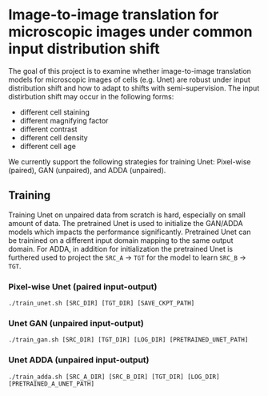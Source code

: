 # Image-to-image translation for microscopic images under common input distribution shift
The goal of this project is to examine whether image-to-image translation models for microscopic images of cells (e.g. Unet) are robust under input distribution shift and how to adapt to shifts with semi-supervision.
The input distirbution shift may occur in the following forms:
* different cell staining
* different magnifying factor
* different contrast
* different cell density
* different cell age

We currently support the following strategies for training Unet: Pixel-wise (paired), GAN (unpaired), and ADDA (unpaired).

## Training
Training Unet on unpaired data from scratch is hard, especially on small amount of data.
The pretrained Unet is used to initialize the GAN/ADDA models which impacts the performance significantly.
Pretrained Unet can be trainined on a different input domain mapping to the same output domain.
For ADDA, in addition for initialization the pretrained Unet is furthered used to project the `SRC_A` &rarr; `TGT` for the model to learn `SRC_B` &rarr; `TGT`.

### Pixel-wise Unet (paired input-output)
```
./train_unet.sh [SRC_DIR] [TGT_DIR] [SAVE_CKPT_PATH]
```
### Unet GAN (unpaired input-output)
```
./train_gan.sh [SRC_DIR] [TGT_DIR] [LOG_DIR] [PRETRAINED_UNET_PATH] 
```
### Unet ADDA (unpaired input-output)
```
./train_adda.sh [SRC_A_DIR] [SRC_B_DIR] [TGT_DIR] [LOG_DIR] [PRETRAINED_A_UNET_PATH] 
```
